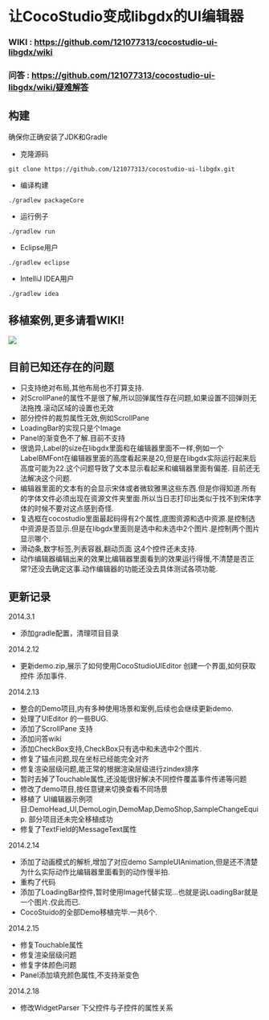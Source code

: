 # 让CocoStudio变成libgdx的UI编辑器


### WIKI : https://github.com/121077313/cocostudio-ui-libgdx/wiki
### 问答 : https://github.com/121077313/cocostudio-ui-libgdx/wiki/疑难解答

## 构建
确保你正确安装了JDK和Gradle

* 克隆源码

```shell
git clone https://github.com/121077313/cocostudio-ui-libgdx.git
```

* 编译构建

```shell
./gradlew packageCore
```

* 运行例子

```shell
./gradlew run
```

* Eclipse用户
```shell
./gradlew eclipse
```

* IntelliJ IDEA用户
```shell
./gradlew idea
```

## 移植案例,更多请看WIKI!
![](http://dl2.iteye.com/upload/attachment/0093/8165/c3a16900-e85e-3cc4-b57f-690c5cb3ec75.jpg)


## 目前已知还存在的问题
* 只支持绝对布局,其他布局也不打算支持.
* 对ScrollPane的属性不是很了解,所以回弹属性存在问题,如果设置不回弹则无法拖拽.滚动区域的设置也无效
* 部分控件的裁剪属性无效,例如ScrollPane
* LoadingBar的实现只是个Image
* Panel的渐变色不了解.目前不支持
* 很诡异,Label的size在libgdx里面和在编辑器里面不一样,例如一个LabelBMFont在编辑器里面的高度看起来是20,但是在libgdx实际运行起来后高度可能为22.这个问题导致了文本显示看起来和编辑器里面有偏差.
目前还无法解决这个问题.
* 编辑器里面的文本有的会显示宋体或者微软雅黑这些东西.但是你得知道.所有的字体文件必须出现在资源文件夹里面.所以当日志打印出类似于找不到宋体字体的时候不要对这点感到奇怪.
* 复选框在cocostudio里面最起码得有2个属性,底图资源和选中资源.是控制选中资源是否显示.但是在libgdx里面则是选中和未选中2个图片.是控制两个图片显示哪个.
* 滑动条,数字标签,列表容器,翻动页面 这4个控件还未支持.
* 动作编辑器编辑出来的效果比编辑器里面看到的效果运行得慢,不清楚是否正常?还没去确定这事.动作编辑器的功能还没去具体测试各项功能.


## 更新记录

2014.3.1
* 添加gradle配置，清理项目目录

2014.2.12 
* 更新demo.zip,展示了如何使用CocoStudioUIEditor 创建一个界面,如何获取控件 添加事件.

2014.2.13 
* 整合的Demo项目,内有多种使用场景和案例,后续也会继续更新demo. 
* 处理了UIEditor 的一些BUG.
* 添加了ScrollPane 支持
* 添加问答wiki
* 添加CheckBox支持,CheckBox只有选中和未选中2个图片.
* 修复了锚点问题,现在坐标已经能完全对齐
* 修复渲染层级问题,能正常的根据渲染层级进行zindex排序
* 暂时去掉了Touchable属性,还没能很好解决不同控件覆盖事件传递等问题
* 修改了demo项目,按任意键来切换查看不同场景
* 移植了 UI编辑器示例项目:DemoHead_UI,DemoLogin,DemoMap,DemoShop,SampleChangeEquip. 部分项目还未完全移植成功
* 修复了TextField的MessageText属性 

2014.2.14
* 添加了动画模式的解析,增加了对应demo  SampleUIAnimation,但是还不清楚为什么实际动作比编辑器里面看到的动作慢半拍.
* 重构了代码
* 添加了LoadingBar控件,暂时使用Image代替实现...也就是说LoadingBar就是一个图片.仅此而已.
* CocoStuido的全部Demo移植完毕.一共6个.

2014.2.15
* 修复Touchable属性
* 修复渲染层级问题
* 修复字体颜色问题
* Panel添加填充颜色属性,不支持渐变色

2014.2.18
* 修改WidgetParser 下父控件与子控件的属性关系